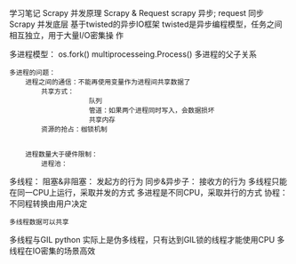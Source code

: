 ﻿学习笔记
Scrapy 并发原理
	Scrapy & Request
		scrapy 异步; request 同步
	Scrapy 并发底层
		基于twisted的异步IO框架
		twisted是异步编程模型，任务之间相互独立，用于大量I/O密集操 		作
	
多进程模型：
	os.fork()
	multiprocesseing.Process()
	多进程的父子关系
	

	多进程的问题：
		进程之间的通信：不能再使用变量作为进程间共享数据了
			共享方式：
						队列
						管道：如果两个进程同时写入，会数据损坏
						共享内存
			资源的抢占：枷锁机制
		

		进程数量大于硬件限制：
			进程池：
	
多线程：
	阻塞&非阻塞： 发起方的行为
	同步&异步子： 接收方的行为
	多线程只能在同一CPU上运行，采取并发的方式
	多进程是不同CPU，采取并行的方式
	协程：不同程转换由用户决定

	多线程数据可以共享

多线程与GIL
	python 实际上是伪多线程，只有达到GIL锁的线程才能使用CPU
	多线程在IO密集的场景高效


